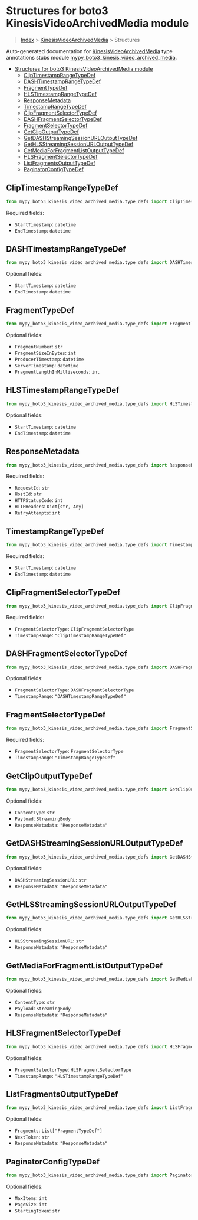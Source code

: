 # Structures for boto3 KinesisVideoArchivedMedia module

> [Index](../index.md) > [KinesisVideoArchivedMedia](./index.md) > Structures

Auto-generated documentation for [KinesisVideoArchivedMedia](https://boto3.amazonaws.com/v1/documentation/api/latest/reference/services/kinesis-video-archived-media.html#KinesisVideoArchivedMedia)
type annotations stubs module [mypy_boto3_kinesis_video_archived_media](https://pypi.org/project/mypy-boto3-kinesis-video-archived-media/).

- [Structures for boto3 KinesisVideoArchivedMedia module](#structures-for-boto3-kinesisvideoarchivedmedia-module)
  - [ClipTimestampRangeTypeDef](#cliptimestamprangetypedef)
  - [DASHTimestampRangeTypeDef](#dashtimestamprangetypedef)
  - [FragmentTypeDef](#fragmenttypedef)
  - [HLSTimestampRangeTypeDef](#hlstimestamprangetypedef)
  - [ResponseMetadata](#responsemetadata)
  - [TimestampRangeTypeDef](#timestamprangetypedef)
  - [ClipFragmentSelectorTypeDef](#clipfragmentselectortypedef)
  - [DASHFragmentSelectorTypeDef](#dashfragmentselectortypedef)
  - [FragmentSelectorTypeDef](#fragmentselectortypedef)
  - [GetClipOutputTypeDef](#getclipoutputtypedef)
  - [GetDASHStreamingSessionURLOutputTypeDef](#getdashstreamingsessionurloutputtypedef)
  - [GetHLSStreamingSessionURLOutputTypeDef](#gethlsstreamingsessionurloutputtypedef)
  - [GetMediaForFragmentListOutputTypeDef](#getmediaforfragmentlistoutputtypedef)
  - [HLSFragmentSelectorTypeDef](#hlsfragmentselectortypedef)
  - [ListFragmentsOutputTypeDef](#listfragmentsoutputtypedef)
  - [PaginatorConfigTypeDef](#paginatorconfigtypedef)

## ClipTimestampRangeTypeDef

```python
from mypy_boto3_kinesis_video_archived_media.type_defs import ClipTimestampRangeTypeDef
```


Required fields:
- `StartTimestamp`: `datetime`
- `EndTimestamp`: `datetime`




## DASHTimestampRangeTypeDef

```python
from mypy_boto3_kinesis_video_archived_media.type_defs import DASHTimestampRangeTypeDef
```




Optional fields:
- `StartTimestamp`: `datetime`
- `EndTimestamp`: `datetime`


## FragmentTypeDef

```python
from mypy_boto3_kinesis_video_archived_media.type_defs import FragmentTypeDef
```




Optional fields:
- `FragmentNumber`: `str`
- `FragmentSizeInBytes`: `int`
- `ProducerTimestamp`: `datetime`
- `ServerTimestamp`: `datetime`
- `FragmentLengthInMilliseconds`: `int`


## HLSTimestampRangeTypeDef

```python
from mypy_boto3_kinesis_video_archived_media.type_defs import HLSTimestampRangeTypeDef
```




Optional fields:
- `StartTimestamp`: `datetime`
- `EndTimestamp`: `datetime`


## ResponseMetadata

```python
from mypy_boto3_kinesis_video_archived_media.type_defs import ResponseMetadata
```


Required fields:
- `RequestId`: `str`
- `HostId`: `str`
- `HTTPStatusCode`: `int`
- `HTTPHeaders`: `Dict[str, Any]`
- `RetryAttempts`: `int`




## TimestampRangeTypeDef

```python
from mypy_boto3_kinesis_video_archived_media.type_defs import TimestampRangeTypeDef
```


Required fields:
- `StartTimestamp`: `datetime`
- `EndTimestamp`: `datetime`




## ClipFragmentSelectorTypeDef

```python
from mypy_boto3_kinesis_video_archived_media.type_defs import ClipFragmentSelectorTypeDef
```


Required fields:
- `FragmentSelectorType`: `ClipFragmentSelectorType`
- `TimestampRange`: `"ClipTimestampRangeTypeDef"`




## DASHFragmentSelectorTypeDef

```python
from mypy_boto3_kinesis_video_archived_media.type_defs import DASHFragmentSelectorTypeDef
```




Optional fields:
- `FragmentSelectorType`: `DASHFragmentSelectorType`
- `TimestampRange`: `"DASHTimestampRangeTypeDef"`


## FragmentSelectorTypeDef

```python
from mypy_boto3_kinesis_video_archived_media.type_defs import FragmentSelectorTypeDef
```


Required fields:
- `FragmentSelectorType`: `FragmentSelectorType`
- `TimestampRange`: `"TimestampRangeTypeDef"`




## GetClipOutputTypeDef

```python
from mypy_boto3_kinesis_video_archived_media.type_defs import GetClipOutputTypeDef
```




Optional fields:
- `ContentType`: `str`
- `Payload`: `StreamingBody`
- `ResponseMetadata`: `"ResponseMetadata"`


## GetDASHStreamingSessionURLOutputTypeDef

```python
from mypy_boto3_kinesis_video_archived_media.type_defs import GetDASHStreamingSessionURLOutputTypeDef
```




Optional fields:
- `DASHStreamingSessionURL`: `str`
- `ResponseMetadata`: `"ResponseMetadata"`


## GetHLSStreamingSessionURLOutputTypeDef

```python
from mypy_boto3_kinesis_video_archived_media.type_defs import GetHLSStreamingSessionURLOutputTypeDef
```




Optional fields:
- `HLSStreamingSessionURL`: `str`
- `ResponseMetadata`: `"ResponseMetadata"`


## GetMediaForFragmentListOutputTypeDef

```python
from mypy_boto3_kinesis_video_archived_media.type_defs import GetMediaForFragmentListOutputTypeDef
```




Optional fields:
- `ContentType`: `str`
- `Payload`: `StreamingBody`
- `ResponseMetadata`: `"ResponseMetadata"`


## HLSFragmentSelectorTypeDef

```python
from mypy_boto3_kinesis_video_archived_media.type_defs import HLSFragmentSelectorTypeDef
```




Optional fields:
- `FragmentSelectorType`: `HLSFragmentSelectorType`
- `TimestampRange`: `"HLSTimestampRangeTypeDef"`


## ListFragmentsOutputTypeDef

```python
from mypy_boto3_kinesis_video_archived_media.type_defs import ListFragmentsOutputTypeDef
```




Optional fields:
- `Fragments`: `List["FragmentTypeDef"]`
- `NextToken`: `str`
- `ResponseMetadata`: `"ResponseMetadata"`


## PaginatorConfigTypeDef

```python
from mypy_boto3_kinesis_video_archived_media.type_defs import PaginatorConfigTypeDef
```




Optional fields:
- `MaxItems`: `int`
- `PageSize`: `int`
- `StartingToken`: `str`

